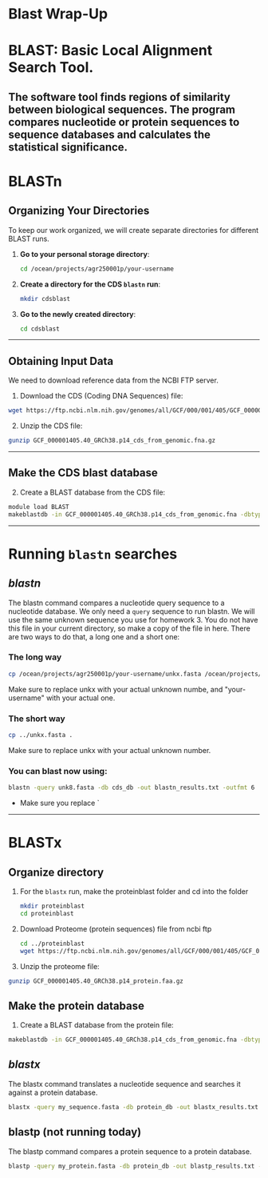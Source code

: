 # Blast Wrap-Up
# BLAST: Basic Local Alignment Search Tool.
The software tool finds regions of similarity between biological sequences. The program compares nucleotide or protein sequences to sequence databases and calculates the statistical significance.
---

# BLASTn
## **Organizing Your Directories**
To keep our work organized, we will create separate directories for different BLAST runs.

1. **Go to your personal storage directory**:
   ```bash
   cd /ocean/projects/agr250001p/your-username

2. **Create a directory for the CDS `blastn` run**:
   ```bash
   mkdir cdsblast
   
2. **Go to the newly created directory**:
   ```bash
   cd cdsblast
---
## Obtaining Input Data
We need to download reference data from the NCBI FTP server.

1. Download the CDS (Coding DNA Sequences) file:
``` bash
wget https://ftp.ncbi.nlm.nih.gov/genomes/all/GCF/000/001/405/GCF_000001405.40_GRCh38.p14/GCF_000001405.40_GRCh38.p14_cds_from_genomic.fna.gz
```
2. Unzip the CDS file:
``` bash
gunzip GCF_000001405.40_GRCh38.p14_cds_from_genomic.fna.gz
```
---
## Make the CDS blast database

2. Create a BLAST database from the CDS file:
``` bash
module load BLAST
makeblastdb -in GCF_000001405.40_GRCh38.p14_cds_from_genomic.fna -dbtype nucl -out cds_db
```
---
# Running `blastn` searches

## *blastn*
The blastn command compares a nucleotide query sequence to a nucleotide database.
We only need a `query` sequence to run blastn. We will use the same unknown sequence you use for homework 3. You do not have this file in your current directory, so make a copy of the file in here. There are two ways to do that, a long one and a short one:

### The long way

``` bash
cp /ocean/projects/agr250001p/your-username/unkx.fasta /ocean/projects/agr250001p/your-username/cdsblast
```
Make sure to replace unkx with your actual unknown numbe, and "your-username" with your actual one.

### The short way

``` bash
cp ../unkx.fasta .
```
Make sure to replace unkx with your actual unknown number.

### You can blast now using:

``` bash
blastn -query unk8.fasta -db cds_db -out blastn_results.txt -outfmt 6
```
- Make sure you replace `
---
# BLASTx

## Organize directory

1. For the `blastx` run, make the proteinblast folder and cd into the folder
   ```bash
   mkdir proteinblast
   cd proteinblast

2. Download Proteome (protein sequences) file from ncbi ftp
   ``` bash
   cd ../proteinblast
   wget https://ftp.ncbi.nlm.nih.gov/genomes/all/GCF/000/001/405/GCF_000001405.40_GRCh38.p14/GCF_000001405.40_GRCh38.p14_protein.faa.gz
   ```
3. Unzip the proteome file:
``` bash
gunzip GCF_000001405.40_GRCh38.p14_protein.faa.gz
```
## Make the protein database
1. Create a BLAST database from the protein file:
``` bash
makeblastdb -in GCF_000001405.40_GRCh38.p14_cds_from_genomic.fna -dbtype prot -out protein_db
```

## *blastx*
The blastx command translates a nucleotide sequence and searches it against a protein database.
``` bash
blastx -query my_sequence.fasta -db protein_db -out blastx_results.txt -outfmt 6
```

## blastp (not running today)
The blastp command compares a protein sequence to a protein database.
``` bash
blastp -query my_protein.fasta -db protein_db -out blastp_results.txt -outfmt 6


